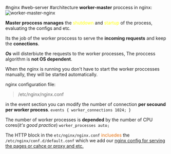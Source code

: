#nginx #web-server #architecture
**worker-master** proccess in nginx:
![worker-master-nginx](../../../_resources/Screenshot_from_2022-05-06_11-34-15.png)

**Master proccess** **manages** the<font color="#ffff00"> shutdown</font> and<font color="#ffff00"> startup</font> of the process, evaluating the configs and etc.

Its the job of the worker proccess to serve the **incoming requests** and keep the **conections**.

***Os*** will disterbiute the requests to the worker processes, The proccess algorithm is **not OS dependent**.

When the nginx is running you don't have to start the worker proccesses manually, they will be started automatically.


nginx configuration file:
> /etc/nginx/nginx.conf


in the event section you can modify the number of connection **per secound per worker process**.
`events { worker_connections 1024; }`

The number of worker processes is **depended** by the number of CPU cores(*it's good practice*)
`worker_processes auto;`

The HTTP block in the  `etc/nginx/nginx.conf` <font color="#e36c09">incluedes</font> the `/etc/nginx/conf.d/default.conf` which we add our <u>nginx config for serving the pages or cahce or proxy and etc.</u>